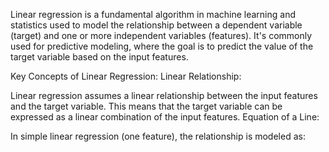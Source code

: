 Linear regression is a fundamental algorithm in machine learning and statistics used to model the relationship between a dependent variable (target) and one or more independent variables (features). It's commonly used for predictive modeling, where the goal is to predict the value of the target variable based on the input features.

Key Concepts of Linear Regression:
Linear Relationship:

Linear regression assumes a linear relationship between the input features and the target variable. This means that the target variable can be expressed as a linear combination of the input features.
Equation of a Line:

In simple linear regression (one feature), the relationship is modeled as:
